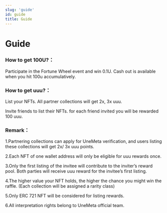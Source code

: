 ```yaml
---
slug: 'guide'
id: guide
title: Guide
---
```


# Guide



### How to get 100U?：

Participate in the Fortune Wheel event and win 0.1U. Cash out is available when you hit 100u accumulatively.



### How to get uuu?：

List your NFTs. All partner collections will get 2x, 3x uuu.

Invite friends to list their NFTs. for each friend invited you will be rewarded 100 uuu.



### Remark：

1.Partnering collections can apply for UneMeta verification, and users listing these collections will get 2x/ 3x uuu points.

2.Each NFT of one wallet address will only be eligible for uuu rewards once.

3.Only the first listing of the invitee will contribute to the inviter’s reward pool. Both parties will receive uuu reward for the invitee’s first listing.

4.The higher value your NFT holds, the higher the chance you might win the raffle. (Each collection will be assigned a rarity class)

5.Only ERC 721 NFT will be considered for listing rewards.

6.All interpretation rights belong to UneMeta official team.